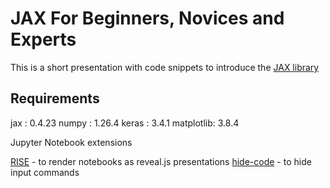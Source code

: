 # JAX For Beginners, Novices and Experts
This is a short presentation with code snippets to introduce the [JAX library](https://jax.readthedocs.io/en/latest/quickstart.html)

## Requirements

jax       : 0.4.23
numpy     : 1.26.4
keras     : 3.4.1
matplotlib: 3.8.4

Jupyter Notebook extensions

[RISE](https://rise.readthedocs.io/en/latest/) - to render notebooks as reveal.js presentations
[hide-code](https://github.com/kirbs-/hide_code) - to hide input commands
